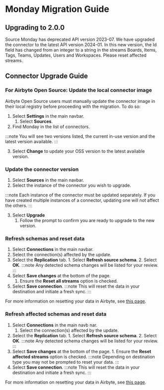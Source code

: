 # Monday Migration Guide

## Upgrading to 2.0.0

Source Monday has deprecated API version 2023-07. We have upgraded the connector to the latest API
version 2024-01. In this new version, the Id field has changed from an integer to a string in the
streams Boards, Items, Tags, Teams, Updates, Users and Workspaces. Please reset affected streams.

## Connector Upgrade Guide

### For Airbyte Open Source: Update the local connector image

Airbyte Open Source users must manually update the connector image in their local registry before
proceeding with the migration. To do so:

1. Select **Settings** in the main navbar.
   1. Select **Sources**.
2. Find Monday in the list of connectors.

:::note You will see two versions listed, the current in-use version and the latest version
available. :::

3. Select **Change** to update your OSS version to the latest available version.

### Update the connector version

1. Select **Sources** in the main navbar.
2. Select the instance of the connector you wish to upgrade.

:::note Each instance of the connector must be updated separately. If you have created multiple
instances of a connector, updating one will not affect the others. :::

3. Select **Upgrade**
   1. Follow the prompt to confirm you are ready to upgrade to the new version.

### Refresh schemas and reset data

1. Select **Connections** in the main navbar.
2. Select the connection(s) affected by the update.
3. Select the **Replication** tab. 1. Select **Refresh source schema**. 2. Select **OK**. :::note
   Any detected schema changes will be listed for your review. :::
4. Select **Save changes** at the bottom of the page.
   1. Ensure the **Reset all streams** option is checked.
5. Select **Save connection**. :::note This will reset the data in your destination and initiate a
   fresh sync. :::

For more information on resetting your data in Airbyte, see
[this page](https://docs.airbyte.com/operator-guides/reset).

### Refresh affected schemas and reset data

1. Select **Connections** in the main navb nar.
   1. Select the connection(s) affected by the update.
2. Select the **Replication** tab. 1. Select **Refresh source schema**. 2. Select **OK**. :::note
   Any detected schema changes will be listed for your review. :::
3. Select **Save changes** at the bottom of the page. 1. Ensure the **Reset affected streams**
   option is checked. :::note Depending on destination type you may not be prompted to reset your
   data. :::
4. Select **Save connection**. :::note This will reset the data in your destination and initiate a
   fresh sync. :::

For more information on resetting your data in Airbyte, see
[this page](https://docs.airbyte.com/operator-guides/reset).
